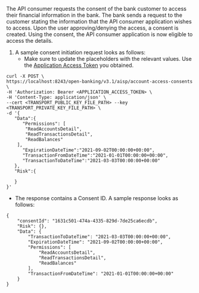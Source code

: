 The API consumer requests the consent of the bank customer to access their financial information in the bank. The bank 
sends a request to the customer stating the information that the API consumer application wishes to access. Upon the user 
approving/denying the access, a consent is created. Using the consent, the API consumer application is now eligible to 
access the details. 

1. A sample consent initiation request looks as follows:
    - Make sure to update the placeholders with the relevant values. Use the [Application Access Token](../application-access-token.md) you obtained.
```
curl -X POST \
https://localhost:8243/open-banking/v3.1/aisp/account-access-consents \
-H 'Authorization: Bearer <APPLICATION_ACCESS_TOKEN> \
-H 'Content-Type: application/json' \
--cert <TRANSPORT_PUBLIC_KEY_FILE_PATH> --key <TRANSPORT_PRIVATE_KEY_FILE_PATH> \
-d '{
   "Data":{
      "Permissions": [
       "ReadAccountsDetail",
       "ReadTransactionsDetail",
       "ReadBalances"
    ],
      "ExpirationDateTime":"2021-09-02T00:00:00+00:00",
      "TransactionFromDateTime":"2021-01-01T00:00:00+00:00",
      "TransactionToDateTime":"2021-03-03T00:00:00+00:00"
   },
   "Risk":{

   }
}'
```
- The response contains a Consent ID. A sample response looks as follows:
```
{
    "consentId": "1631c501-474a-4335-829d-7de25ca6ecdb",
    "Risk": {},
    "Data": {
        "TransactionToDateTime": "2021-03-03T00:00:00+00:00",
        "ExpirationDateTime": "2021-09-02T00:00:00+00:00",
        "Permissions": [
            "ReadAccountsDetail",
            "ReadTransactionsDetail",
            "ReadBalances"
        ],
        "TransactionFromDateTime": "2021-01-01T00:00:00+00:00"
    }
}
```